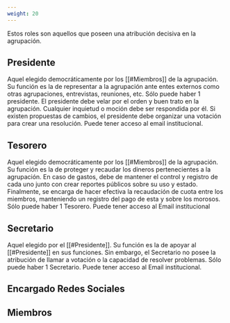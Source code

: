 ```yaml
---
weight: 20
---
```




Estos roles son aquellos que poseen una atribución decisiva en la agrupación.


## Presidente
Aquel elegido democráticamente por los [[#Miembros]] de la agrupación. Su función es la de representar a la agrupación ante entes externos como otras agrupaciones, entrevistas, reuniones, etc. Sólo puede haber 1 presidente. El presidente debe velar por el orden y buen trato en la agrupación. Cualquier inquietud o moción debe ser respondida por él. Si existen propuestas de cambios, el presidente debe organizar una votación para crear una resolución.
Puede tener acceso al email institucional.
## Tesorero
Aquel elegido democráticamente por los [[#Miembros]] de la agrupación. Su función es la de proteger y recaudar los dineros pertenecientes a la agrupación. En caso de gastos, debe de mantener el control y registro de cada uno junto con crear reportes públicos sobre su uso y estado. Finalmente, se encarga de hacer efectiva la recaudación de cuota entre los miembros, manteniendo un registro del pago de esta y sobre los morosos. Sólo puede haber 1 Tesorero.
Puede tener acceso al Email institucional
## Secretario
Aquel elegido por el [[#Presidente]]. Su función es la de apoyar al [[#Presidente]]
 en sus funciones. Sin embargo, el Secretario no posee la atribución de llamar a votación o la capacidad de resolver problemas.
 Sólo puede haber 1 Secretario.
 Puede tener acceso al Email institucional.
 
## Encargado Redes Sociales

## Miembros